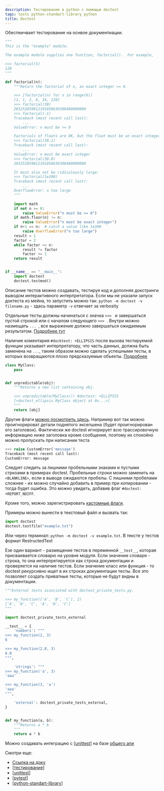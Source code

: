 ```yaml
---
description: Тестирование в python с помощью doctest
tags: tests python-standart-library python
title: Doctest
---
```

Обеспеичвает тестирование на оснвое документиации.

```python
"""
This is the "example" module.

The example module supplies one function, factorial().  For example,

>>> factorial(5)
120
"""

def factorial(n):
    """Return the factorial of n, an exact integer >= 0.

    >>> [factorial(n) for n in range(6)]
    [1, 1, 2, 6, 24, 120]
    >>> factorial(30)
    265252859812191058636308480000000
    >>> factorial(-1)
    Traceback (most recent call last):
        ...
    ValueError: n must be >= 0

    Factorials of floats are OK, but the float must be an exact integer:
    >>> factorial(30.1)
    Traceback (most recent call last):
        ...
    ValueError: n must be exact integer
    >>> factorial(30.0)
    265252859812191058636308480000000

    It must also not be ridiculously large:
    >>> factorial(1e100)
    Traceback (most recent call last):
        ...
    OverflowError: n too large
    """

    import math
    if not n >= 0:
        raise ValueError("n must be >= 0")
    if math.floor(n) != n:
        raise ValueError("n must be exact integer")
    if n+1 == n:  # catch a value like 1e300
        raise OverflowError("n too large")
    result = 1
    factor = 2
    while factor <= n:
        result *= factor
        factor += 1
    return result


if __name__ == "__main__":
    import doctest
    doctest.testmod()
```

Описание тестов можно создавать, тестируя код и дополняя докстринги выводом интерактивного интерпретатора. Если мы не указали запуск доктеста из мейна, то запустить можно так: `python -m doctest -v filename.py` - здась параметр `-v` отвечает за verbosity

Отдельные тесты должны начинаться с значка `>>> ` и завершаться пустой строкой или с началом следующего `>>> `. Внутри можно назмещать `... `, все выражение должно завершаться ожидаемым результатом. [Подробнее тут](https://docs.python.org/3/library/doctest.html#how-are-docstring-examples-recognized)

Наличие коментария `#docktest: +ELLIPSIS` после вызова тестируемой функции указывает интерпретатору, что часть данных, должна быть заменена на `...`, таким образом можно сделать успешными тесты, в которых возвращаются плохо предсказуемые объекты. [Подробнее](https://docs.python.org/3/library/doctest.html#doctest.ELLIPSIS)

```python
class MyClass:
    pass


def unpredictable(obj):
    """Returns a new list containing obj.

    >>> unpredictable(MyClass()) #doctest: +ELLIPSIS
    [<doctest_ellipsis.MyClass object at 0x...>]
    """
    return [obj]

```

Другие флаги [можно посмотреть здесь](https://docs.python.org/3/library/doctest.html#option-flags). Например вот так можно проигнорироват детали поднятого эксепшена (будет проигнорирован его заголовок). Фактически же doctest игнорирует всю трассировочную информацию ниже заголовка кроме сообщения, поэтому их спокойно можно пропускать при написании теста

```python
>>> raise CustomError('message')
Traceback (most recent call last):
CustomError: message
```

Следует следить за лишними пробельными знаками и пустыми стркоами в примерах doctest. Пробельные строки можно заменить на `<BLANKLINE>`, если в выводе ожидаются пробелы. С лишними пробелами сложнее - их можно случайно добавить в пример при копировании - тогда будет ошибка. Это можно увидеть, добавив флаг `#doctest: +REPORT_NDIFF`.

Кроме того, можно зарегистрировать [кастомные флаги](https://docs.python.org/3/library/doctest.html#doctest.register_optionflag).

Примеры можно вынести в текстовый файл и вызвать так:

```python
import doctest
doctest.testfile("example.txt")
```

Или через терминал: `python -m doctest -v example.txt`. В тексте у тестов формат RestructedText

Езе один вариант - размещение тестов в переменной `__test__`, которая присваивается словарю на уровне модуля. Если значение словаря - строка, то она интерпретируется как строка документации и проверяется на наличие тестов. Если значение класс или функция - то doctest рекурсивно ищет в их строках документации тесты. Все это позволяет создать приватные тесты, которые не будут видны в документации.

```python
"""External tests associated with doctest_private_tests.py.

>>> my_function(['A', 'B', 'C'], 2)
['A', 'B', 'C', 'A', 'B', 'C']
"""
```

```python
import doctest_private_tests_external

__test__ = {
    'numbers': """
>>> my_function(2, 3)
6

>>> my_function(2.0, 3)
6.0
""",

    'strings': """
>>> my_function('a', 3)
'aaa'

>>> my_function(3, 'a')
'aaa'
""",

    'external': doctest_private_tests_external,
}


def my_function(a, b):
    """Returns a * b
    """
    return a * b
```

Можно создавать интеграцию с [[unittest]] на базе [общего апи](https://docs.python.org/3/library/doctest.html#unittest-api)

Смотри еще:

- [Ссылка на доку](https://docs.python.org/3/library/doctest.html#module-doctest)
- [[тестирование]]
- [[unittest]]
- [[pytest]]
- [[python-standart-library]]

[//begin]: # "Autogenerated link references for markdown compatibility"
[unittest]: unittest "Unittest"
[тестирование]: ..%2Flists%2F%D1%82%D0%B5%D1%81%D1%82%D0%B8%D1%80%D0%BE%D0%B2%D0%B0%D0%BD%D0%B8%D0%B5 "Основные принципы тестровния"
[pytest]: pytest "Pytest"
[python-standart-library]: ..%2Flists%2Fpython-standart-library "Стандартная библиотека python и полезные ресурсы"
[//end]: # "Autogenerated link references"